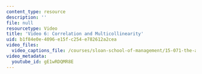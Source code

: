 ```yaml
---
content_type: resource
description: ''
file: null
resourcetype: Video
title: 'Video 6: Correlation and Multicollinearity'
uid: b1f84e0e-4096-e15f-c254-e782612a2cea
video_files:
  video_captions_file: /courses/sloan-school-of-management/15-071-the-analytics-edge-spring-2017/linear-regression/the-statistical-sommelier-an-introduction-to-linear-regression/video-6-correlation-and-multicollinearity/video-6-correlation-and-multicollinearity-0/gE1wRDQMR8E.vtt
video_metadata:
  youtube_id: gE1wRDQMR8E
---
```


